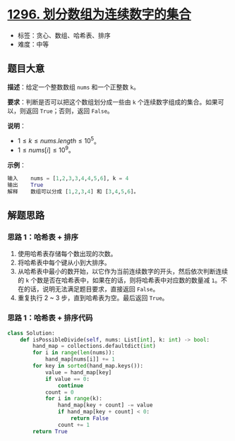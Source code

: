 # [1296. 划分数组为连续数字的集合](https://leetcode.cn/problems/divide-array-in-sets-of-k-consecutive-numbers/)

- 标签：贪心、数组、哈希表、排序
- 难度：中等

## 题目大意

**描述**：给定一个整数数组 `nums` 和一个正整数 `k`。

**要求**：判断是否可以把这个数组划分成一些由 `k` 个连续数字组成的集合。如果可以，则返回 `True`；否则，返回 `False`。

**说明**：

- $1 \le k \le nums.length \le 10^5$。
- $1 \le nums[i] \le 10^9$。

**示例**：

```Python
输入    nums = [1,2,3,3,4,4,5,6], k = 4
输出    True
解释    数组可以分成 [1,2,3,4] 和 [3,4,5,6]。
```

## 解题思路

### 思路 1：哈希表 + 排序

1. 使用哈希表存储每个数出现的次数。
2. 将哈希表中每个键从小到大排序。
3. 从哈希表中最小的数开始，以它作为当前连续数字的开头，然后依次判断连续的 `k` 个数是否在哈希表中，如果在的话，则将哈希表中对应数的数量减 `1`。不在的话，说明无法满足题目要求，直接返回 `False`。
4. 重复执行 2 ~ 3 步，直到哈希表为空。最后返回 `True`。

### 思路 1：哈希表 + 排序代码

```Python
class Solution:
    def isPossibleDivide(self, nums: List[int], k: int) -> bool:
        hand_map = collections.defaultdict(int)
        for i in range(len(nums)):
            hand_map[nums[i]] += 1
        for key in sorted(hand_map.keys()):
            value = hand_map[key]
            if value == 0:
                continue
            count = 0
            for i in range(k):
                hand_map[key + count] -= value
                if hand_map[key + count] < 0:
                    return False
                count += 1
        return True
```
